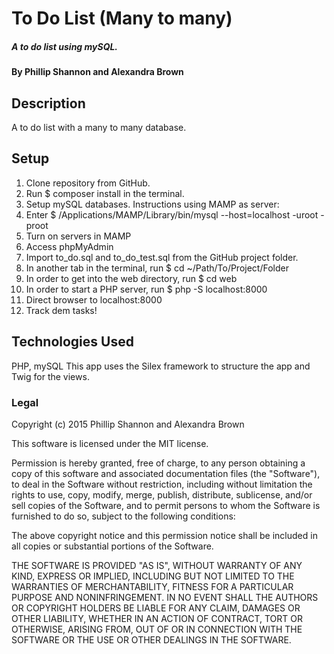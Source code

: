 # To Do List (Many to many)

##### A to do list using mySQL.

#### By Phillip Shannon and Alexandra Brown

## Description

A to do list with a many to many database.

## Setup

1. Clone repository from GitHub.
2. Run $ composer install in the terminal.
3. Setup mySQL databases. Instructions using MAMP as server:
  1. Enter $ /Applications/MAMP/Library/bin/mysql --host=localhost -uroot -proot
  2. Turn on servers in MAMP
  3. Access phpMyAdmin
  4. Import to_do.sql and to_do_test.sql from the GitHub project folder.
4. In another tab in the terminal, run $ cd ~/Path/To/Project/Folder
5. In order to get into the web directory, run $ cd web
6. In order to start a PHP server, run $ php -S localhost:8000
7. Direct browser to localhost:8000
8. Track dem tasks!

## Technologies Used

PHP, mySQL
This app uses the Silex framework to structure the app and Twig for the views.

### Legal

Copyright (c) 2015 Phillip Shannon and Alexandra Brown

This software is licensed under the MIT license.

Permission is hereby granted, free of charge, to any person obtaining a copy
of this software and associated documentation files (the "Software"), to deal
in the Software without restriction, including without limitation the rights
to use, copy, modify, merge, publish, distribute, sublicense, and/or sell
copies of the Software, and to permit persons to whom the Software is
furnished to do so, subject to the following conditions:

The above copyright notice and this permission notice shall be included in
all copies or substantial portions of the Software.

THE SOFTWARE IS PROVIDED "AS IS", WITHOUT WARRANTY OF ANY KIND, EXPRESS OR
IMPLIED, INCLUDING BUT NOT LIMITED TO THE WARRANTIES OF MERCHANTABILITY,
FITNESS FOR A PARTICULAR PURPOSE AND NONINFRINGEMENT. IN NO EVENT SHALL THE
AUTHORS OR COPYRIGHT HOLDERS BE LIABLE FOR ANY CLAIM, DAMAGES OR OTHER
LIABILITY, WHETHER IN AN ACTION OF CONTRACT, TORT OR OTHERWISE, ARISING FROM,
OUT OF OR IN CONNECTION WITH THE SOFTWARE OR THE USE OR OTHER DEALINGS IN
THE SOFTWARE.
